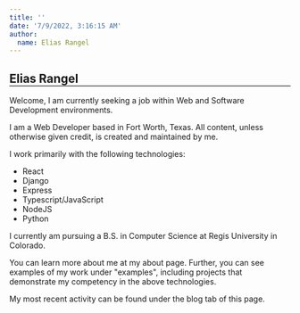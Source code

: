 ```yaml
---
title: ''
date: '7/9/2022, 3:16:15 AM'
author:
  name: Elias Rangel
---
```


<h2 style="border-bottom:1px solid black">Elias Rangel</h2>

Welcome, I am currently seeking a job within Web and Software Development environments.

I am a Web Developer based in Fort Worth, Texas. All content, unless otherwise given credit, is created and maintained by me.

I work primarily with the following technologies:

- React
- Django
- Express
- Typescript/JavaScript
- NodeJS
- Python

I currently am pursuing a B.S. in Computer Science at Regis University in Colorado.

You can learn more about me at my about page.
Further, you can see examples of my work under "examples", including projects that demonstrate my competency in the above technologies.

My most recent activity can be found under the blog tab of this page.
